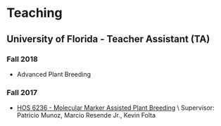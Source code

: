 # Teaching

## University of Florida - Teacher Assistant (TA)

### Fall 2018

- Advanced Plant Breeding

### Fall 2017

-  [HOS 6236 - Molecular Marker Assisted Plant Breeding](https://hos6236.github.io/) \\
Supervisor: Patricio Munoz, Marcio Resende Jr., Kevin Folta




